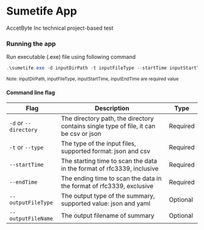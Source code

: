 # Sumetife App
AccetByte Inc technical project-based test

### Running the app

Run executable (.exe) file using following command
```powershell
.\sumetife.exe -d inputDirPath -t inputFileType --startTime inputStartTime --endTime inputEndTime
```
<small>Note: inputDirPath, inputFileType, inputStartTime, inputEndTime are required value</small>

#### Command line flag
| Flag | Description | Type |
| - | - | - |
| `-d` or `--directory` | The directory path, the directory contains single type of file, it can be csv or json | Required |
| `-t` or `--type` | The type of the input files, supported format: json and csv | Required |
| `--startTime` | The starting time to scan the data in the format of rfc3339, inclusive | Required |
| `--endTime` | The ending time to scan the data in the format of rfc3339, exclusive | Required |
| `--outputFileType` | The output type of the summary, supported value: json and yaml | Optional |
| `--outputFileName` | The output filename of summary | Optional |